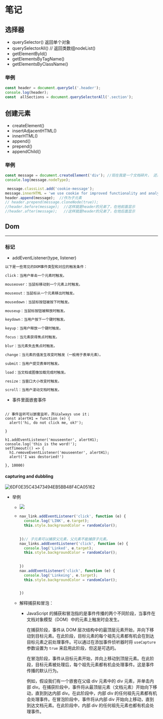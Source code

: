 # 笔记

## 选择器
* querySelector() 返回单个对象
* querySelectorAll() // 返回类数组nodeList()
* getElementById()
* getElementsByTagName()
* getElementsByClassName()
### 举例
```javascript
const header = document.querySel('.header');
console.log(header);
const  allSections = document.querySelectorAll('.section');
```
## 创建元素
* createElement()
* insertAdjacentHTML()
* innerHTML()
* append()
* prepend()
* appendChild()
### 举例
```javascript
const message = document.createElement('div'); //现在我是一个文档碎片， 还是javascript里面的孤儿。但是拥有Dom属性了
console.log(message.nodeType);

 message.classList.add('cookie-message');
message.innerHTML = 'we use cookie for improved functionality and analytics <button class="btn btn--close-cookie">Got it</button>';
header.append(message);  //作为子元素
// header.prepend(message.cloneNode(true));
//header.before(message);  //这样就是header的兄弟了，在他前面显示
//header.after(message);   //这样就是header的兄弟了，在他后面显示
```

## Dom
-----
### 标记

* addEventListener(type, listener)

```javascript
以下是一些常见的DOM事件类型和对应的触发条件：

click：当用户单击一个元素时触发。

mouseover：当鼠标移动到一个元素上时触发。

mouseout：当鼠标从一个元素移出时触发。

mousedown：当鼠标按钮被按下时触发。

mouseup：当鼠标按钮被释放时触发。

keydown：当用户按下一个键时触发。

keyup：当用户释放一个键时触发。

focus：当元素获得焦点时触发。

blur：当元素失去焦点时触发。

change：当元素的值发生改变时触发（一般用于表单元素）。

submit：当用户提交表单时触发。

load：当文档或图像加载完成时触发。

resize：当窗口大小改变时触发。

scroll：当用户滚动文档时触发。
```
* 事件里面嵌套事件
```

// 事件监听可以嵌套监听，所以always use it；
const alertH1 = function (e) {
  alert('hi, do not click me, ok?');

}

h1.addEventListener('mouseenter', alertH1);
console.log('this is the word!');
setTimeout(() => {
  h1.removeEventListener('mouseenter', alertH1);
  alert('I was destoried!')

}, 10000)
```

####  capturing and dubbling

![6DF0E35C43473494EB5BB48F4CA05162](https://makeforpicgo.oss-cn-chengdu.aliyuncs.com/study/202303201744869.png)

* 举例
  * ![](https://makeforpicgo.oss-cn-chengdu.aliyuncs.com/study/202303211106361.png)

  * ```javascript
    nav_link.addEventListener('click', function (e) {
      console.log('LINK', e.target);
      this.style.backgroundColor = randomColor();
      
      
    })// 子元素可以捕获父元素，父元素不能捕获子元素。
    nav_links.addEventListener('click', function (e) {
      console.log('Linked', e.target);
      this.style.backgroundColor = randomColor();
      
      
    })
    nav.addEventListener('click', function (e) {
      console.log('Linkeing', e.target);
      this.style.backgroundColor = randomColor();
    
      
    })
    ```

  * 解释捕获和冒泡：

    * JavaScript 的捕获和冒泡指的是事件传播的两个不同阶段，当事件在文档对象模型（DOM）中的元素上触发时会发生。

      在捕获阶段，事件从 DOM 层次结构中的最顶层元素开始，并向下移动到目标元素。在此阶段，目标元素的每个祖先元素都有机会在到达目标元素之前处理事件。可以通过在添加事件侦听器时将 `useCapture` 参数设置为 `true` 来启用此阶段，但这是可选的。

      在冒泡阶段，事件从目标元素开始，并向上移动到顶层元素。在此阶段，目标元素被处理后，每个祖先元素都有机会处理事件。这是事件传播的默认行为。

      例如，假设我们有一个嵌套在父级 div 元素中的 div 元素，并单击内部 div。在捕获阶段中，事件将从最顶层元素（文档元素）开始向下移动，直到到达内部 div。在此阶段中，内部 div 的任何祖先元素都有机会处理事件。在冒泡阶段中，事件将从内部 div 开始向上移动，直到到达文档元素。在此阶段中，内部 div 的任何祖先元素也都有机会处理事件。
